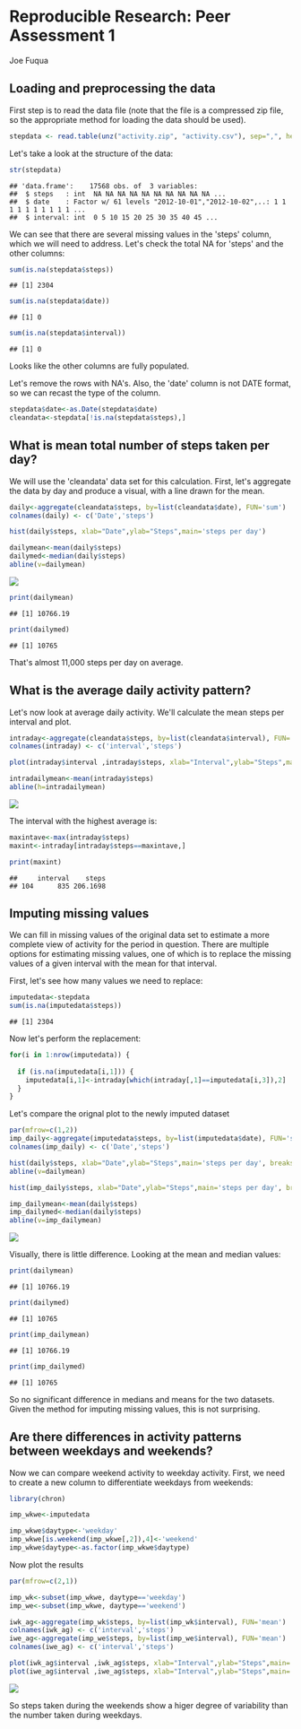 # Reproducible Research: Peer Assessment 1
Joe Fuqua  

## Loading and preprocessing the data

First step is to read the data file (note that the file is a compressed zip file, so the appropriate method for loading the data should be used).


```r
stepdata <- read.table(unz("activity.zip", "activity.csv"), sep=",", header=TRUE)
```

Let's take a look at the structure of the data:


```r
str(stepdata)
```

```
## 'data.frame':	17568 obs. of  3 variables:
##  $ steps   : int  NA NA NA NA NA NA NA NA NA NA ...
##  $ date    : Factor w/ 61 levels "2012-10-01","2012-10-02",..: 1 1 1 1 1 1 1 1 1 1 ...
##  $ interval: int  0 5 10 15 20 25 30 35 40 45 ...
```
We can see that there are several missing values in the 'steps' column, which we will need to address.  Let's check the total NA for 'steps' and the other columns:


```r
sum(is.na(stepdata$steps))
```

```
## [1] 2304
```

```r
sum(is.na(stepdata$date))
```

```
## [1] 0
```

```r
sum(is.na(stepdata$interval))
```

```
## [1] 0
```

Looks like the other columns are fully populated.

Let's remove the rows with NA's.  Also, the 'date' column is not DATE format, so we can recast the type of the column.


```r
stepdata$date<-as.Date(stepdata$date)
cleandata<-stepdata[!is.na(stepdata$steps),]
```


## What is mean total number of steps taken per day?

We will use the 'cleandata' data set for this calculation.  First, let's aggregate the data by day and produce a visual, with a line drawn for the mean.


```r
daily<-aggregate(cleandata$steps, by=list(cleandata$date), FUN='sum')
colnames(daily) <- c('Date','steps')

hist(daily$steps, xlab="Date",ylab="Steps",main='steps per day')

dailymean<-mean(daily$steps)
dailymed<-median(daily$steps)
abline(v=dailymean)
```

![](PA1_Complete_files/figure-html/unnamed-chunk-5-1.png) 

```r
print(dailymean)
```

```
## [1] 10766.19
```

```r
print(dailymed)
```

```
## [1] 10765
```

That's almost 11,000 steps per day on average.

## What is the average daily activity pattern?

Let's now look at average daily activity.  We'll calculate the mean steps per interval and plot.


```r
intraday<-aggregate(cleandata$steps, by=list(cleandata$interval), FUN='mean')
colnames(intraday) <- c('interval','steps')

plot(intraday$interval ,intraday$steps, xlab="Interval",ylab="Steps",main='steps per interval', type='l')

intradailymean<-mean(intraday$steps)
abline(h=intradailymean)
```

![](PA1_Complete_files/figure-html/unnamed-chunk-6-1.png) 

The interval with the highest average is:

```r
maxintave<-max(intraday$steps)
maxint<-intraday[intraday$steps==maxintave,]

print(maxint)
```

```
##     interval    steps
## 104      835 206.1698
```


## Imputing missing values

We can fill in missing values of the original data set to estimate a more complete view of activity for the period in question.  There are multiple options for estimating missing values, one of which is to replace the missing values of a given interval with the mean for that interval.

First, let's see how many values we need to replace:


```r
imputedata<-stepdata
sum(is.na(imputedata$steps))
```

```
## [1] 2304
```

Now let's perform the replacement: 


```r
for(i in 1:nrow(imputedata)) {
  
  if (is.na(imputedata[i,1])) {
    imputedata[i,1]<-intraday[which(intraday[,1]==imputedata[i,3]),2]
  }
}
```

Let's compare the orignal plot to the newly imputed dataset


```r
par(mfrow=c(1,2))
imp_daily<-aggregate(imputedata$steps, by=list(imputedata$date), FUN='sum')
colnames(imp_daily) <- c('Date','steps')

hist(daily$steps, xlab="Date",ylab="Steps",main='steps per day', breaks = 20)
abline(v=dailymean)

hist(imp_daily$steps, xlab="Date",ylab="Steps",main='steps per day', breaks=20)

imp_dailymean<-mean(daily$steps)
imp_dailymed<-median(daily$steps)
abline(v=imp_dailymean)
```

![](PA1_Complete_files/figure-html/unnamed-chunk-10-1.png) 

Visually, there is little difference.  Looking at the mean and median values:


```r
print(dailymean)
```

```
## [1] 10766.19
```

```r
print(dailymed)
```

```
## [1] 10765
```

```r
print(imp_dailymean)
```

```
## [1] 10766.19
```

```r
print(imp_dailymed)
```

```
## [1] 10765
```

So no significant difference in medians and means for the two datasets.  Given the method for imputing missing values, this is not surprising.

## Are there differences in activity patterns between weekdays and weekends?

Now we can compare weekend activity to weekday activity.  First, we need to create a new column to differentiate weekdays from weekends:


```r
library(chron)

imp_wkwe<-imputedata

imp_wkwe$daytype<-'weekday'
imp_wkwe[is.weekend(imp_wkwe[,2]),4]<-'weekend'
imp_wkwe$daytype<-as.factor(imp_wkwe$daytype)
```

Now plot the results

```r
par(mfrow=c(2,1))

imp_wk<-subset(imp_wkwe, daytype=='weekday')
imp_we<-subset(imp_wkwe, daytype=='weekend')

iwk_ag<-aggregate(imp_wk$steps, by=list(imp_wk$interval), FUN='mean')
colnames(iwk_ag) <- c('interval','steps')
iwe_ag<-aggregate(imp_we$steps, by=list(imp_we$interval), FUN='mean')
colnames(iwe_ag) <- c('interval','steps')

plot(iwk_ag$interval ,iwk_ag$steps, xlab="Interval",ylab="Steps",main='weekday steps per interval', type='l')
plot(iwe_ag$interval ,iwe_ag$steps, xlab="Interval",ylab="Steps",main='weekend steps per interval', type='l')
```

![](PA1_Complete_files/figure-html/unnamed-chunk-13-1.png) 

So steps taken during the weekends show a higer degree of variability than the number taken during weekdays.


